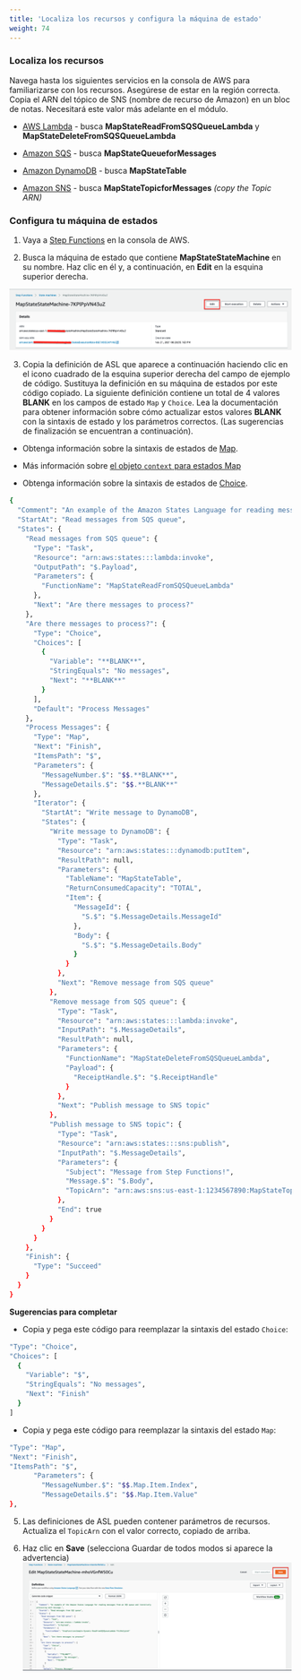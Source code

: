 ```yaml
---
title: 'Localiza los recursos y configura la máquina de estado'
weight: 74
---
```


### Localiza los recursos

Navega hasta los siguientes servicios en la consola de AWS para familiarizarse con los recursos. Asegúrese de estar en la región correcta. Copia el ARN del tópico de SNS (nombre de recurso de Amazon) en un bloc de notas. Necesitará este valor más adelante en el módulo.


- [AWS Lambda](https://console.aws.amazon.com/lambda/home) - busca **MapStateReadFromSQSQueueLambda** y **MapStateDeleteFromSQSQueueLambda**

- [Amazon SQS](https://console.aws.amazon.com/sqs/v2/home) - busca **MapStateQueueforMessages**

- [Amazon DynamoDB](https://console.aws.amazon.com/dynamodbv2/home) - busca **MapStateTable**

- [Amazon SNS](https://console.aws.amazon.com/sns/v3/home) - busca **MapStateTopicforMessages** *(copy the Topic ARN)*

### Configura tu máquina de estados

1. Vaya a [Step Functions](https://console.aws.amazon.com/states/home) en la consola de AWS.

2. Busca la máquina de estado que contiene **MapStateStateMachine** en su nombre. Haz clic en él y, a continuación, en **Edit** en la esquina superior derecha.

![EDIT](/static/img/module-5/map-state-definition-edit.png)

3. Copia la definición de ASL que aparece a continuación haciendo clic en el icono cuadrado de la esquina superior derecha del campo de ejemplo de código. Sustituya la definición en su máquina de estados por este código copiado. La siguiente definición contiene un total de 4 valores **BLANK** en los campos de estado `Map` y `Choice`. Lea la documentación para obtener información sobre cómo actualizar estos valores **BLANK** con la sintaxis de estado y los parámetros correctos. (Las sugerencias de finalización se encuentran a continuación).

 - Obtenga información sobre la sintaxis de estados de [Map](https://docs.aws.amazon.com/step-functions/latest/dg/amazon-states-language-map-state.html).

 - Más información sobre [el objeto `context` para estados Map](https://docs.aws.amazon.com/step-functions/latest/dg/input-output-contextobject.html#contextobject-map)
 
 - Obtenga información sobre la sintaxis de estados de [Choice](https://docs.aws.amazon.com/step-functions/latest/dg/amazon-states-language-choice-state.html).

```bash
{
  "Comment": "An example of the Amazon States Language for reading messages from an SQS queue and iteratively processing each message.",
  "StartAt": "Read messages from SQS queue",
  "States": {
    "Read messages from SQS queue": {
      "Type": "Task",
      "Resource": "arn:aws:states:::lambda:invoke",
      "OutputPath": "$.Payload",
      "Parameters": {
        "FunctionName": "MapStateReadFromSQSQueueLambda"
      },
      "Next": "Are there messages to process?"
    },
    "Are there messages to process?": {
      "Type": "Choice",
      "Choices": [
        {
          "Variable": "**BLANK**",
          "StringEquals": "No messages",
          "Next": "**BLANK**"
        }
      ],
      "Default": "Process Messages"
    },
    "Process Messages": {
      "Type": "Map",
      "Next": "Finish",
      "ItemsPath": "$",
      "Parameters": {
        "MessageNumber.$": "$$.**BLANK**",
        "MessageDetails.$": "$$.**BLANK**"
      },
      "Iterator": {
        "StartAt": "Write message to DynamoDB",
        "States": {
          "Write message to DynamoDB": {
            "Type": "Task",
            "Resource": "arn:aws:states:::dynamodb:putItem",
            "ResultPath": null,
            "Parameters": {
              "TableName": "MapStateTable",
              "ReturnConsumedCapacity": "TOTAL",
              "Item": {
                "MessageId": {
                  "S.$": "$.MessageDetails.MessageId"
                },
                "Body": {
                  "S.$": "$.MessageDetails.Body"
                }
              }
            },
            "Next": "Remove message from SQS queue"
          },
          "Remove message from SQS queue": {
            "Type": "Task",
            "Resource": "arn:aws:states:::lambda:invoke",
            "InputPath": "$.MessageDetails",
            "ResultPath": null,
            "Parameters": {
              "FunctionName": "MapStateDeleteFromSQSQueueLambda",
              "Payload": {
                "ReceiptHandle.$": "$.ReceiptHandle"
              }
            },
            "Next": "Publish message to SNS topic"
          },
          "Publish message to SNS topic": {
            "Type": "Task",
            "Resource": "arn:aws:states:::sns:publish",
            "InputPath": "$.MessageDetails",
            "Parameters": {
              "Subject": "Message from Step Functions!",
              "Message.$": "$.Body",
              "TopicArn": "arn:aws:sns:us-east-1:1234567890:MapStateTopicforMessages"
            },
            "End": true
          }
        }
      }
    },
    "Finish": {
      "Type": "Succeed"
    }
  }
}
```

**Sugerencias para completar**

- Copia y pega este código para reemplazar la sintaxis del estado `Choice`:

```bash
"Type": "Choice",
"Choices": [
  {
    "Variable": "$",
    "StringEquals": "No messages",
    "Next": "Finish"
  }
]
```

- Copia y pega este código para reemplazar la sintaxis del estado `Map`:

```bash
"Type": "Map",
"Next": "Finish",
"ItemsPath": "$",
      "Parameters": {
        "MessageNumber.$": "$$.Map.Item.Index",
        "MessageDetails.$": "$$.Map.Item.Value"
},
```

5. Las definiciones de ASL pueden contener parámetros de recursos. Actualiza el `TopicArn` con el valor correcto, copiado de arriba.

6. Haz clic en **Save** (selecciona Guardar de todos modos si aparece la advertencia)
    ![save](/static/img/module-5/map-state-definition.png)
